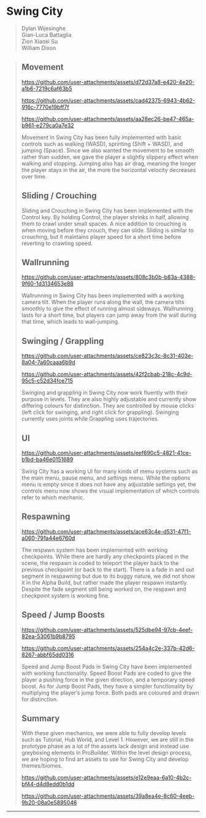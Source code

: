 # Swing City
> Dylan Wijesinghe <br> Gian-Luca Battaglia <br> Zion Xiaoxi Su <br> William Dixon

>
> ## Movement
> 
> https://github.com/user-attachments/assets/d72d37a8-e420-4e20-a1b6-7219c6af63b5
>
> https://github.com/user-attachments/assets/cad42375-6943-4b62-916c-7770e19bff7f
> 
> https://github.com/user-attachments/assets/aa28ec26-be47-465a-b961-e279ca0a7e32
> 
> Movement in Swing City has been fully implemented with basic controls such as walking (WASD), sprinting (Shift + WASD), and jumping (Space). Since we also wanted the movement to be smooth rather than sudden, we gave the player a slightly slippery effect when walking and stopping. Jumping also has air drag, meaning the longer the player stays in the air, the more the horizontal velocity decreases over time.
> ## Sliding / Crouching
>
> Sliding and Crouching in Swing City has been implemented with the Control key. By holding Control, the player shrinks in half, allowing them to crawl under small spaces. A nice addition to crouching is when moving before they crouch, they can slide. Sliding is similar to crouching, but it maintains player speed for a short time before reverting to crawling speed.
> ## Wallrunning
> 
> https://github.com/user-attachments/assets/808c3b0b-b83a-4388-9f60-1d3134653e88
> 
> Wallrunning in Swing City has been implemented with a working camera tilt. When the player runs along the wall, the camera tilts smoothly to give the effect of running almost sideways. Wallrunning lasts for a short time, but players can jump away from the wall during that time, which leads to wall-jumping.
> 
> ## Swinging / Grappling
> 
> https://github.com/user-attachments/assets/ce823c3c-8c31-403e-8a04-7a60caaa6b9d
>
> https://github.com/user-attachments/assets/42f2cbab-218c-4c9d-95c5-c52d34fce715
> 
> Swinging and grappling in Swing City now work fluently with their purpose in levels. They are also highly adjustable and currently show differing colours for distinction. They are controlled by mouse clicks (left click for swinging, and right click for grappling). Swinging currently uses joints while Grappling uses trajectories.
> ## UI
> 
> https://github.com/user-attachments/assets/eef690c5-4821-41ce-b1bd-ba46e0151689
> 
> Swing City has a working UI for many kinds of menu systems such as the main menu, pause menu, and settings menu. While the options menu is empty since it does not have any adjustable settings yet, the controls menu now shows the visual implementation of which controls refer to which mechanic.
> ## Respawning
> 
> https://github.com/user-attachments/assets/ace63c4e-d531-47f1-a060-791a44e6760d
> 
> The respawn system has been implemented with working checkpoints. While there are hardly any checkpoints placed in the scene, the respawn is coded to teleport the player back to the previous checkpoint (or back to the start). There is a fade in and out segment in respawning but due to its buggy nature, we did not show it in the Alpha Build, but rather made the player respawn instantly. Despite the fade segment still being worked on, the respawn and checkpoint system is working fine.
> ## Speed / Jump Boosts
> 
> https://github.com/user-attachments/assets/525dbe94-97cb-4eef-82ea-53061b9b8795
> 
> https://github.com/user-attachments/assets/254a4c2e-337b-42d6-8267-abbf65dd0316
> 
> Speed and Jump Boost Pads in Swing City have been implemented with working functionality. Speed Boost Pads are coded to give the player a pushing force in the given direction, and a temporary speed boost. As for Jump Boost Pads, they have a simpler functionality by multiplying the player’s jump force. Both pads are coloured and drawn for distinction.
>
> ## Summary
> With these given mechanics, we were able to fully develop levels such as Tutorial, Hub World, and Level 1. However, we are still in the prototype phase as a lot of the assets lack design and instead use greyboxing elements in ProBuilder. Within the level design process, we are hoping to find art assets to use for Swing City and develop themes/biomes. 
>
> https://github.com/user-attachments/assets/e12e9eaa-6a10-4b2c-bf44-d4d8edd0b1dd
>
> https://github.com/user-attachments/assets/39a8ea4e-8c60-4eeb-9b20-08a0e5895046

---------------------------------------------------------------------------
